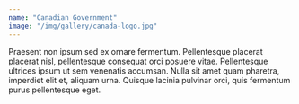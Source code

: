 ```yaml
---
name: "Canadian Government"
image: "/img/gallery/canada-logo.jpg"
---
```


Praesent non ipsum sed ex ornare fermentum. Pellentesque placerat placerat nisl, pellentesque consequat orci posuere vitae. Pellentesque ultrices ipsum ut sem venenatis accumsan. Nulla sit amet quam pharetra, imperdiet elit et, aliquam urna. Quisque lacinia pulvinar orci, quis fermentum purus pellentesque eget. 